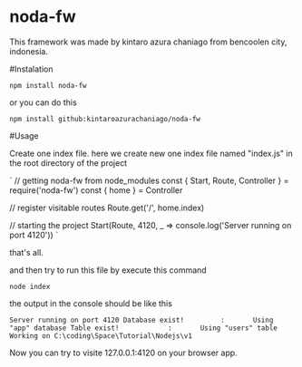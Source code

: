 # noda-fw
This framework was made by kintaro azura chaniago from bencoolen city, indonesia.

#Instalation

`npm install noda-fw`

or you can do this

`npm install github:kintaroazurachaniago/noda-fw`

#Usage

Create one index file. here we create new one index file named "index.js" in the root directory of the project

`
// getting noda-fw from node_modules
const { Start, Route, Controller } = require('noda-fw')
const { home } = Controller

// register visitable routes
Route.get('/', home.index)

// starting the project
Start(Route, 4120, _ => console.log('Server running on port 4120'))
`

that's all.

and then try to run this file by execute this command

`node index`

the output in the console should be like this

`
Server running on port 4120
Database exist!         :       Using "app" database
Table exist!            :       Using "users" table
Working on C:\coding\Space\Tutorial\Nodejs\v1
`

Now you can try to visite 127.0.0.1:4120 on your browser app.
